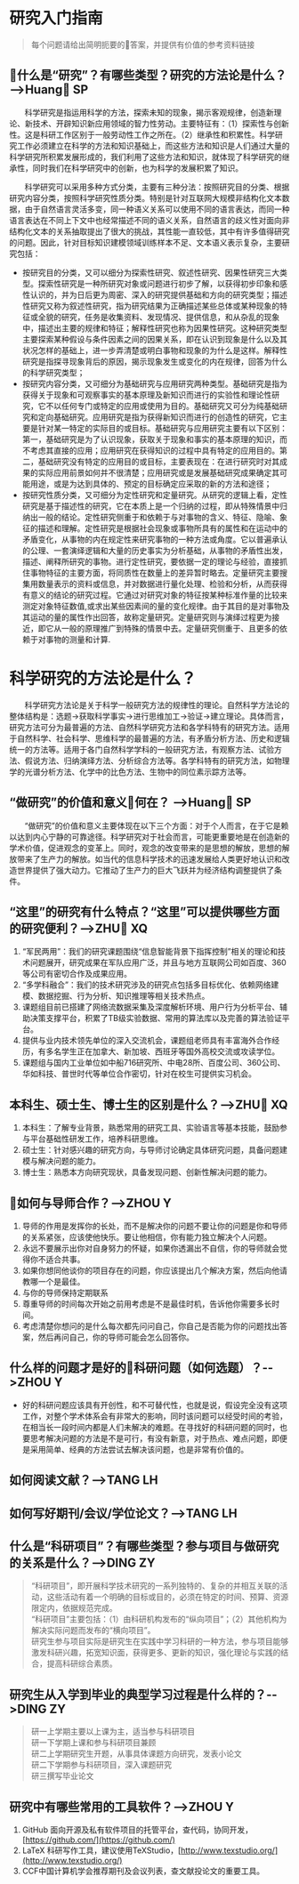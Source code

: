 
# 研究入门指南

>每个问题请给出简明扼要的答案，并提供有价值的参考资料链接

## 什么是“研究”？有哪些类型？研究的方法论是什么？ -->Huang SP

&#160; &#160; &#160; &#160;科学研究是指运用科学的方法，探索未知的现象，揭示客观规律，创造新理论、新技术、开辟知识新应用领域的智力性劳动。主要特征有：（1）探索性与创新性。这是科研工作区别于一般劳动性工作之所在。（2）继承性和积累性。科学研究工作必须建立在科学的方法和知识基础上，而这些方法和知识是人们通过大量的科学研究所积累发展形成的，我们利用了这些方法和知识，就体现了科学研究的继承性，同时我们在科学研究中的创新，也为科学的发展积累了知识。

&#160; &#160; &#160; &#160;科学研究可以采用多种方式分类，主要有三种分法：按照研究目的分类、根据研究内容分类，按照科学研究性质分类。特别是针对互联网大规模非结构化文本数据，由于自然语言灵活多变，同一种语义关系可以使用不同的语言表达，而同一种语言表达在不同上下文中也经常描述不同的语义关系，自然语言的歧义性对面向非结构化文本的关系抽取提出了很大的挑战，其性能一直较低，其中有许多值得研究的问题。因此，针对目标知识建模领域训练样本不足、文本语义表示复杂，主要研究包括：

- 按研究目的分类，又可以细分为探索性研究、叙述性研究、因果性研究三大类型。探索性研究是一种所研究对象或问题进行初步了解，以获得初步印象和感性认识的，并为日后更为周密、深入的研究提供基础和方向的研究类型；描述性研究又称为叙述性研究，指为研究结果为正确描述某些总体或某种现象的特征或全貌的研究，任务是收集资料、发现情况、提供信息，和从杂乱的现象中，描述出主要的规律和特征；解释性研究也称为因果性研究。这种研究类型主要探索某种假设与条件因素之间的因果关系，即在认识到现象是什么以及其状况怎样的基础上，进一步弄清楚或明白事物和现象的为什么是这样。解释性研究是指探寻现象背后的原因，揭示现象发生或变化的内在规律，回答为什么的科学研究类型；
- 按研究内容分类，又可细分为基础研究与应用研究两种类型。基础研究是指为获得关于现象和可观察事实的基本原理及新知识而进行的实验性和理论性研究，它不以任何专门或特定的应用或使用为目的。基础研究又可分为纯基础研究和定向基础研究。应用研究是指为获得新知识而进行的创造性的研究，它主要是针对某一特定的实际目的或目标。基础研究与应用研究主要有以下区别：第一，基础研究是为了认识现象，获取关于现象和事实的基本原理的知识，而不考虑其直接的应用；应用研究在获得知识的过程中具有特定的应用目的。第二，基础研究没有特定的应用目的或目标，主要表现在：在进行研究时对其成果的实际应用前景如何并不很清楚；应用研究或是发展基础研究成果确定其可能用途，或是为达到具体的、预定的目标确定应采取的新的方法和途径；
- 按研究性质分类，又可细分为定性研究和定量研究。从研究的逻辑上看，定性研究是基于描述性的研究，它在本质上是一个归纳的过程，即从特殊情景中归纳出一般的结论。定性研究侧重于和依赖于与对事物的含义、特征、隐喻、象征的描述和理解。定性研究是根据社会现象或事物所具有的属性和在运动中的矛盾变化，从事物的内在规定性来研究事物的一种方法或角度。它以普遍承认的公理、一套演绎逻辑和大量的历史事实为分析基础，从事物的矛盾性出发，描述、阐释所研究的事物。进行定性研究，要依据一定的理论与经验，直接抓住事物特征的主要方面，将同质性在数量上的差异暂时略去。定量研究主要搜集用数量表示的资料或信息，并对数据进行量化处理、检验和分析，从而获得有意义的结论的研究过程。它通过对研究对象的特征按某种标准作量的比较来测定对象特征数值,或求出某些因素间的量的变化规律。由于其目的是对事物及其运动的量的属性作出回答，故称定量研究。定量研究则与演绎过程更为接近，即它从一般的原理推广到特殊的情景中去。定量研究侧重于、且更多的依赖于对事物的测量和计算.
  
 

# 科学研究的方法论是什么？

&#160; &#160; &#160; &#160;科学研究方法论是关于科学一般研究方法的规律性的理论。自然科学方法论的整体结构是：选题→获取科学事实→进行思维加工→验证→建立理论。具体而言，研究方法可分为最普遍的方法、自然科学研究方法和各学科特有的研究方法。适用于自然科学、社会科学、思维科学的最普遍的方法，有矛盾分析方法、历史和逻辑统一的方法等。适用于各门自然科学学科的一般研究方法，有观察方法、试验方法、假说方法、归纳演绎方法、分析综合方法等。各学科特有的研究方法，如物理学的光谱分析方法、化学中的比色方法、生物中的同位素示踪方法等。




## “做研究”的价值和意义何在？ -->Huang SP

  &#160; &#160; &#160; &#160;“做研究”的价值和意义主要体现在以下三个方面：对于个人而言，在于它是赖以达到内心宁静的可靠途径。科学研究对于社会而言，可能更重要地是在创造新的学术价值，促进观念的变革上。同时，观念的改变带来的是思想的解放，思想的解放带来了生产力的解放。如当代的信息科学技术的迅速发展给人类更好地认识和改造世界提供了强大动力。它推动了生产力的巨大飞跃并为经济结构调整提供了条件。

## “这里”的研究有什么特点？“这里”可以提供哪些方面的研究便利？-->ZHU XQ
1. “军民两用”：我们的研究课题围绕“信息智能背景下指挥控制”相关的理论和技术问题展开，研究成果在军队应用广泛，并且与地方互联网公司如百度、360等公司有密切合作及成果应用。
2. “多学科融合”：我们的技术研究涉及的研究点包括多目标优化、依赖网络建模、数据挖掘、行为分析、知识推理等相关技术热点。
3. 课题组目前已搭建了网络流数据采集及深度解析环境、用户行为分析平台、辅助决策支撑平台，积累了TB级实验数据、常用的算法库以及完善的算法验证平台。
4. 提供与业内技术领先单位的深入交流机会，课题组老师具有丰富海外合作经历，有多名学生正在加拿大、新加坡、西班牙等国外高校交流或攻读学位。
5. 课题组与国内工业单位如中船716研究所、中电28所、百度公司、360公司、华如科技、普世时代等单位合作密切，针对在校生可提供实习机会。



## 本科生、硕士生、博士生的区别是什么？-->ZHU XQ
1. 本科生：了解专业背景，熟悉常用的研究工具、实验语言等基本技能，鼓励参与平台基础性研发工作，培养科研思维。
2. 硕士生：针对感兴趣的研究方向，与导师讨论确定具体研究问题，具备问题建模与解决问题的能力。
3. 博士生：熟悉本方向研究现状，具备发现问题、创新性解决问题的能力。

## 如何与导师合作？-->ZHOU Y
1. 导师的作用是发挥你的长处，而不是解决你的问题不要让你的问题是你和导师的关系紧张，应该使他快乐。要让他相信，你有能力独立解决个人问题。
2. 永远不要展示出你对自身努力的怀疑，如果你透漏出不自信，你的导师就会觉得你不适合共事。
3. 如果你想同他谈你的项目存在的问题，你应该提出几个解决方案，然后向他请教哪一个是最佳。
4. 与你的导师保持定期联系
5. 尊重导师的时间每次开始之前用考虑是不是最佳时机，告诉他你需要多长时间。
6. 考虑清楚你想问的是什么每次都先问问自己，你自己是否能为你的问题找出答案，然后再问自己，你的导师可能会怎么回答你。


## 什么样的问题才是好的科研问题（如何选题）？-->ZHOU Y
- 好的科研问题应该具有开创性，和不可替代性，也就是说，假设完全没有这项工作，对整个学术体系会有非常大的影响，同时该问题可以经受时间的考验，在相当长一段时间内都是人们未解决的难题。在寻找好的科研问题的同时，也要思考解决问题的方法是不是可行，有没有新意，对于热点、难点问题，即便是采用简单、经典的方法尝试去解决该问题，也是非常有价值的。


## 如何阅读文献？-->TANG LH



## 如何写好期刊/会议/学位论文？-->TANG LH



## 什么是“科研项目”？有哪些类型？参与项目与做研究的关系是什么？-->DING ZY

>“科研项目”，即开展科学技术研究的一系列独特的、复杂的并相互关联的活动，这些活动有着一个明确的目标或目的，必须在特定的时间、预算、资源限定内，依据规范完成。  
>“科研项目”主要包括：（1）由科研机构发布的“纵向项目”；（2）其他机构为解决实际问题而发布的“横向项目”。  
>研究生参与项目实际是研究生在实践中学习科研的一种方法，参与项目能够激发科研兴趣，拓宽知识面，获得更多、更新的知识，强化理论与实践的结合，提高科研综合素质。  

## 研究生从入学到毕业的典型学习过程是什么样的？-->DING ZY

>研一上学期主要以上课为主，适当参与科研项目  
>研一下学期上课和参与科研项目兼顾  
>研二上学期研究生开题，从事具体课题方向研究，发表小论文    
>研二下学期参与科研项目，深入课题研究  
>研三撰写毕业论文

## 研究中有哪些常用的工具软件？-->ZHOU Y
1. GitHub 面向开源及私有软件项目的托管平台，查代码，协同开发，[https://github.com/](https://github.com/)
2. LaTeX 科研写作工具，建议使用TeXStudio，[http://www.texstudio.org/](http://www.texstudio.org/)
3. CCF中国计算机学会推荐期刊及会议列表，查文献投论文的重要工具。
